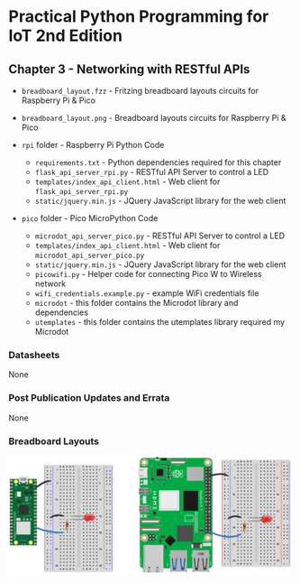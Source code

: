 # Practical Python Programming for IoT 2nd Edition

## Chapter 3 - Networking with RESTful APIs

* `breadboard_layout.fzz` - Fritzing breadboard layouts circuits for Raspberry Pi &amp; Pico
* `breadboard_layout.png` - Breadboard layouts circuits for Raspberry Pi &amp; Pico

* `rpi` folder - Raspberry Pi Python Code

  * `requirements.txt` - Python dependencies required for this chapter
  * `flask_api_server_rpi.py` - RESTful API Server to control a LED
  * `templates/index_api_client.html` - Web client for `flask_api_server_rpi.py`
  * `static/jquery.min.js` - JQuery JavaScript library for the web client

* `pico` folder - Pico MicroPython Code

  * `microdot_api_server_pico.py` - RESTful API Server to control a LED
  * `templates/index_api_client.html` - Web client for `microdot_api_server_pico.py`
  * `static/jquery.min.js` - JQuery JavaScript library for the web client
  * `picowifi.py` - Helper code for connecting Pico W to Wireless network
  * `wifi_credentials.example.py` - example WiFi credentials file
  * `microdot` - this folder contains the Microdot library and dependencies
  * `utemplates` - this folder contains the utemplates library required my Microdot

### Datasheets

None

### Post Publication Updates and Errata

None

### Breadboard Layouts

![Breadboard Layouts](./breadboard_layout.png)